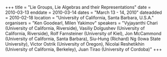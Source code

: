+++
title = "Lie Groups, Lie Algebras and their Representations"
date = 2010-03-13
enddate = 2010-03-14
dates = "March 13 - 14, 2010"
dateadded = 2010-02-18
location = "University of California, Santa Barbara, U.S.A."
organisers = "Ken Goodearl, Milen Yakimov"
speakers = "Vyjayanthi Chari (University of California, Riverside), Vasiliy Dolgushev (University of California, Riverside), Rolf Farnsteiner (University of Kiel), Jon McCammond (University of California, Santa Barbara), Siu-Hung (Richard) Ng (Iowa State University), Victor Ostrik (University of Oregon), Nicolai Reshetikhin (University of California, Berkeley), Juan Tirao (University of Cordoba)"
+++
